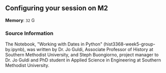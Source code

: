 ## Configuring your session on M2

<!--Your session's settings should look like the following image: 

<!-- ![placeholdertext]() -->

<!-- __Additional environments to load__: `environment` -->

<!-- __Custom module paths__: `module use $HOME/digital-history/text_mining_with_python` -->

__Memory__: `32` G

### Source Information

The Notebook, "Working with Dates in Python" (hist3368-week5-group-by.ipynb), was written by Dr. Jo Guldi, Associate Professor of History at Southern Methodist University, and Steph Buongiorno, project manager to Dr. Jo Guldi and PhD student in Applied Science in Engineering at Southern Methodist University.
